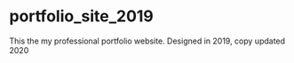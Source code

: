 # portfolio_site_2019
This the my professional portfolio website. Designed in 2019, copy updated 2020
